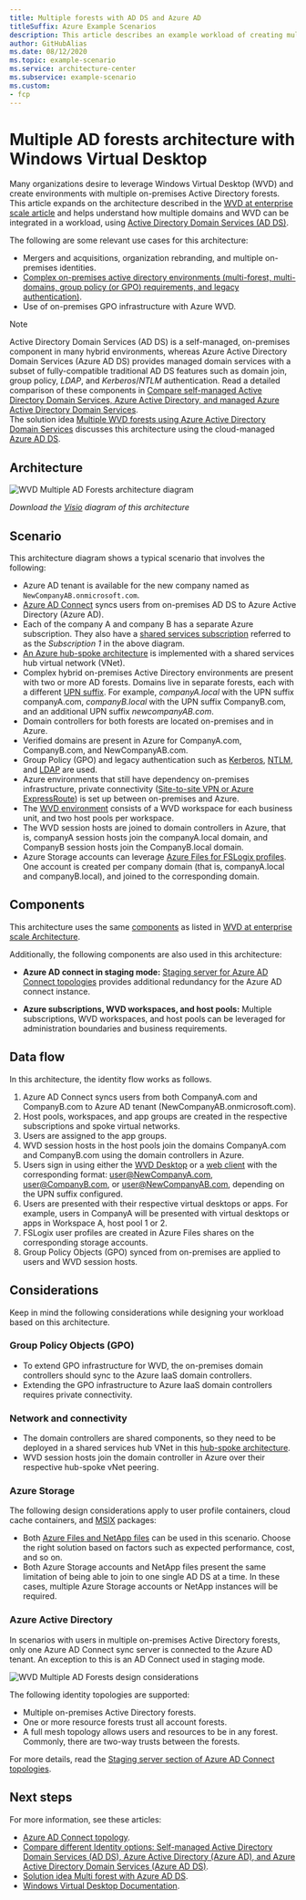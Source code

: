 ```yaml
---
title: Multiple forests with AD DS and Azure AD
titleSuffix: Azure Example Scenarios
description: This article describes an example workload of creating multiple AD forests with Windows Virtual Desktop.
author: GitHubAlias
ms.date: 08/12/2020
ms.topic: example-scenario
ms.service: architecture-center
ms.subservice: example-scenario
ms.custom:
- fcp
---
```


# Multiple AD forests architecture with Windows Virtual Desktop

Many organizations desire to leverage Windows Virtual Desktop (WVD) and create environments with multiple on-premises Active Directory forests. This article expands on the architecture described in the [WVD at enterprise scale article](./windows-virtual-desktop.md) and helps understand how multiple domains and WVD can be integrated in a workload, using [Active Directory Domain Services (AD DS)](https://docs.microsoft.com/windows-server/identity/ad-ds/get-started/virtual-dc/active-directory-domain-services-overview).

The following are some relevant use cases for this architecture:

- Mergers and acquisitions, organization rebranding, and multiple on-premises identities.
- [Complex on-premises active directory environments (multi-forest, multi-domains, group policy (or GPO) requirements, and legacy authentication)](https://docs.microsoft.com/azure/active-directory-domain-services/concepts-resource-forest).
- Use of on-premises GPO infrastructure with Azure WVD.

> [!NOTE]
  > Active Directory Domain Services (AD DS) is a self-managed, on-premises component in many hybrid environments, whereas Azure Active Directory Domain Services (Azure AD DS) provides managed domain services with a subset of fully-compatible traditional AD DS features such as domain join, group policy, *LDAP*, and *Kerberos*/*NTLM* authentication. Read a detailed comparison of these components in [Compare self-managed Active Directory Domain Services, Azure Active Directory, and managed Azure Active Directory Domain Services](https://docs.microsoft.com/azure/active-directory-domain-services/compare-identity-solutions). </br>
  > The solution idea [Multiple WVD forests using Azure Active Directory Domain Services](./multi-forest-w-AADDS.md) discusses this architecture using the cloud-managed [Azure AD DS](https://docs.microsoft.com/azure/active-directory-domain-services/overview).

## Architecture

![WVD Multiple AD Forests architecture diagram](images/WVD-two-forest-hybrid-Azure.png)

*Download the <a href="images/WVD-two-forest-hybrid-Azure.vsdx" download>Visio</a> diagram of this architecture*

## Scenario

This architecture diagram shows a typical scenario that involves the following:

- Azure AD tenant is available for the new company named as `NewCompanyAB.onmicrosoft.com`.
- [Azure AD Connect](https://docs.microsoft.com/azure/active-directory/hybrid/whatis-hybrid-identity) syncs users from on-premises AD DS to Azure Active Directory (Azure AD).
- Each of the company A and company B has a separate Azure subscription. They also have a [shared services subscription](https://docs.microsoft.com/azure/cloud-adoption-framework/ready/azure-best-practices/initial-subscriptions#shared-services-subscription) referred to as the *Subscription 1* in the above diagram.
- [An Azure hub-spoke architecture](https://docs.microsoft.com/azure/architecture/reference-architectures/hybrid-networking/hub-spoke) is implemented with a shared services hub virtual network (VNet).
- Complex hybrid on-premises Active Directory environments are present with two or more AD forests. Domains live in separate forests, each with a different [UPN suffix](https://docs.microsoft.com/microsoft-365/enterprise/prepare-a-non-routable-domain-for-directory-synchronization?view=o365-worldwide#add-upn-suffixes-and-update-your-users-to-them). For example, *companyA.local* with the UPN suffix companyA.com, *companyB.local* with the UPN suffix CompanyB.com, and an additional UPN suffix *newcompanyAB.com*.
- Domain controllers for both forests are located on-premises and in Azure.
- Verified domains are present in Azure for CompanyA.com, CompanyB.com, and NewCompanyAB.com.
- Group Policy (GPO) and legacy authentication such as [Kerberos](https://docs.microsoft.com/windows-server/security/kerberos/kerberos-authentication-overview), [NTLM](https://docs.microsoft.com/windows-server/security/kerberos/ntlm-overview), and [LDAP](https://social.technet.microsoft.com/wiki/contents/articles/2980.ldap-over-ssl-ldaps-certificate.aspx) are used.
- Azure environments that still have dependency on-premises infrastructure, private connectivity ([Site-to-site VPN or Azure ExpressRoute](https://docs.microsoft.com/azure/architecture/reference-architectures/hybrid-networking/)) is set up between on-premises and Azure.
- The [WVD environment](https://docs.microsoft.com/azure/virtual-desktop/environment-setup) consists of a WVD workspace for each business unit, and two host pools per workspace.
- The WVD session hosts are joined to domain controllers in Azure, that is, companyA session hosts join the companyA.local domain, and CompanyB session hosts join the CompanyB.local domain.
- Azure Storage accounts can leverage [Azure Files for FSLogix profiles](https://docs.microsoft.com/azure/virtual-desktop/FSLogix-containers-azure-files). One account is created per company domain (that is, companyA.local and companyB.local), and joined to the corresponding domain.

## Components

This architecture uses the same [components](https://docs.microsoft.com/azure/architecture/example-scenario/wvd/windows-virtual-desktop#components-you-manage) as listed in [WVD at enterprise scale Architecture](./windows-virtual-desktop.md).

Additionally, the following components are also used in this architecture:

- **Azure AD connect in staging mode:** [Staging server for Azure AD Connect topologies](https://docs.microsoft.com/azure/active-directory/hybrid/plan-connect-topologies#staging-server) provides additional redundancy for the Azure AD connect instance.

- **Azure subscriptions, WVD workspaces, and host pools:** Multiple subscriptions, WVD workspaces, and host pools can be leveraged for administration boundaries and business requirements.

## Data flow

In this architecture, the identity flow works as follows.

1. Azure AD Connect syncs users from both CompanyA.com and CompanyB.com to Azure AD tenant (NewCompanyAB.onmicrosoft.com).
2. Host pools, workspaces, and app groups are created in the respective subscriptions and spoke virtual networks.
3. Users are assigned to the app groups.
4. WVD session hosts in the host pools join the domains CompanyA.com and CompanyB.com using the domain controllers in Azure.  
5. Users sign in using either the [WVD Desktop](https://docs.microsoft.com/azure/virtual-desktop/connect-windows-7-10#install-the-windows-desktop-client) or a [web client](https://docs.microsoft.com/azure/virtual-desktop/connect-web) with the corresponding format: user@NewCompanyA.com, user@CompanyB.com, or user@NewCompanyAB.com, depending on the UPN suffix configured.
6. Users are presented with their respective virtual desktops or apps. For example, users in CompanyA will be presented with virtual desktops or apps in Workspace A, host pool 1 or 2.
7. FSLogix user profiles are created in Azure Files shares on the corresponding storage accounts.
8. Group Policy Objects (GPO) synced from on-premises are applied to users and WVD session hosts.

## Considerations

Keep in mind the following considerations while designing your workload based on this architecture.

### Group Policy Objects (GPO)

- To extend GPO infrastructure for WVD, the on-premises domain controllers should sync to the Azure IaaS domain controllers.
- Extending the GPO infrastructure to Azure IaaS domain controllers requires private connectivity.

### Network and connectivity

- The domain controllers are shared components, so they need to be deployed in a shared services hub VNet in this [hub-spoke architecture](https://docs.microsoft.com/azure/architecture/reference-architectures/hybrid-networking/hub-spoke).
- WVD session hosts join the domain controller in Azure over their respective hub-spoke vNet peering.

### Azure Storage

The following design considerations apply to user profile containers, cloud cache containers, and [MSIX](https://docs.microsoft.com/windows/msix/overview) packages:

- Both [Azure Files and NetApp files](https://docs.microsoft.com/azure/virtual-desktop/store-FSLogix-profile#azure-platform-details) can be used in this scenario. Choose the right solution based on factors such as expected performance, cost, and so on.
- Both Azure Storage accounts and NetApp files present the same limitation of being able to join to one single AD DS at a time. In these cases, multiple Azure Storage accounts or NetApp instances will be required.

### Azure Active Directory

In scenarios with users in multiple on-premises Active Directory forests, only one Azure AD Connect sync server is connected to the Azure AD tenant. An exception to this is an AD Connect used in staging mode.

![WVD Multiple AD Forests design considerations](images/wvd-multiple-forests.png)

The following identity topologies are supported:

- Multiple on-premises Active Directory forests.  
- One or more resource forests trust all account forests.
- A full mesh topology allows users and resources to be in any forest. Commonly, there are two-way trusts between the forests.

For more details, read the [Staging server section of Azure AD Connect topologies](https://docs.microsoft.com/azure/active-directory/hybrid/plan-connect-topologies#staging-server).

## Next steps

For more information, see these articles:

- [Azure AD Connect topology](https://docs.microsoft.com/azure/active-directory/hybrid/plan-connect-topologies).
- [Compare different Identity options: Self-managed Active Directory Domain Services (AD DS), Azure Active Directory (Azure AD), and Azure Active Directory Domain Services (Azure AD DS)](https://docs.microsoft.com/azure/active-directory-domain-services/compare-identity-solutions).
- [Solution idea Multi forest with Azure AD DS](./multi-forest-w-AADDS.md).
- [Windows Virtual Desktop Documentation](https://docs.microsoft.com/azure/virtual-desktop/).

